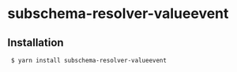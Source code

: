 subschema-resolver-valueevent
===

## Installation
```sh
 $ yarn install subschema-resolver-valueevent
```
